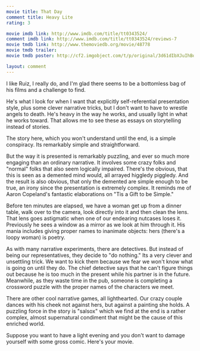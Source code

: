 ```yaml
---
movie title: That Day
comment title: Heavy Lite
rating: 3

movie imdb link: http://www.imdb.com/title/tt0343524/
comment imdb link: http://www.imdb.com/title/tt0343524/reviews-7
movie tmdb link: http://www.themoviedb.org/movie/48778
movie tmdb trailer: 
movie tmdb poster: http://cf2.imgobject.com/t/p/original/3d61dIbXJuIhBq7OYOTofrCxJsE.jpg

layout: comment
---
```


I like Ruiz, I really do, and I'm glad there seems to be a bottomless bag of his films and a challenge to find.

He's what I look for when I want that explicitly self-referential presentation style, plus some clever narrative tricks, but I don't want to have to wrestle angels to death. He's heavy in the way he works, and usually light in what he works toward. That allows me to see these as essays on storytelling instead of stories.

The story here, which you won't understand until the end, is a simple conspiracy. Its remarkably simple and straightforward.

But the way it is presented is remarkably puzzling, and ever so much more engaging than an ordinary narrative. It involves some crazy folks and "normal" folks that also seem logically impaired. There's the obvious, that this is seen as a demented mind would, all arrayed higgledy piggledy. And the result is also obvious, that only the demented are simple enough to be true, an irony since the presentation is extremely complex. It reminds me of Aaron Copeland's fantastic elaborations on "Tis a Gift to be Simple."

Before ten minutes are elapsed, we have a woman get up from a dinner table, walk over to the camera, look directly into it and then clean the lens. That lens goes astigmatic when one of our endearing nutcases loses it. Previously he sees a window as a mirror as we look at him through it. His mania includes giving proper names to inanimate objects: hers (there's a loopy woman) is poetry. 

As with many narrative experiments, there are detectives. But instead of being our representatives, they decide to "do nothing." Its a very clever and unsettling trick. We want to kick them because we fear we won't know what is going on until they do. The chief detective says that he can't figure things out because he is too much in the present while his partner is in the future. Meanwhile, as they waste time in the pub, someone is completing a crossword puzzle with the proper names of the characters we meet.

There are other cool narrative games, all lighthearted. Our crazy couple dances with his cheek not against hers, but against a painting she holds. A puzzling force in the story is "salsox" which we find at the end is a rather complex, almost supernatural condiment that might be the cause of this enriched world.

Suppose you want to have a light evening and you don't want to damage yourself with some gross comic. Here's your movie.
